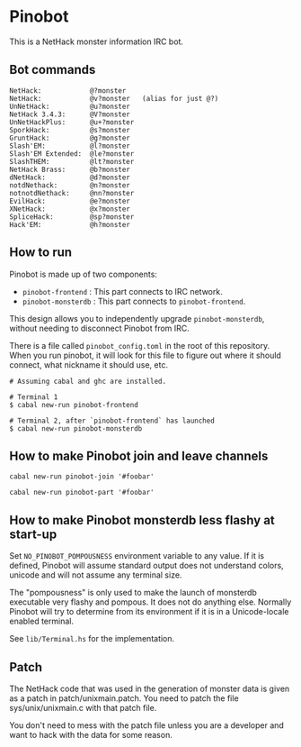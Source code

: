 Pinobot
=======

This is a NetHack monster information IRC bot.

Bot commands
--------

    NetHack:            @?monster
    NetHack:            @v?monster   (alias for just @?)
    UnNetHack:          @u?monster
    NetHack 3.4.3:      @V?monster
    UnNetHackPlus:      @u+?monster
    SporkHack:          @s?monster
    GruntHack:          @g?monster
    Slash'EM:           @l?monster
    Slash'EM Extended:  @le?monster
    SlashTHEM:          @lt?monster
    NetHack Brass:      @b?monster
    dNetHack:           @d?monster
    notdNethack:        @n?monster
    notnotdNethack:     @nn?monster
    EvilHack:           @e?monster
    XNetHack:           @x?monster
    SpliceHack:         @sp?monster
    Hack'EM:            @h?monster

How to run
----------

Pinobot is made up of two components:

  * `pinobot-frontend` : This part connects to IRC network.
  * `pinobot-monsterdb` : This part connects to `pinobot-frontend`.

This design allows you to independently upgrade `pinobot-monsterdb`, without
needing to disconnect Pinobot from IRC.

There is a file called `pinobot_config.toml` in the root of this repository.
When you run pinobot, it will look for this file to figure out where it should
connect, what nickname it should use, etc.

```shell
# Assuming cabal and ghc are installed.

# Terminal 1
$ cabal new-run pinobot-frontend

# Terminal 2, after `pinobot-frontend` has launched
$ cabal new-run pinobot-monsterdb
```

How to make Pinobot join and leave channels
-------------------------------------------

```shell
cabal new-run pinobot-join '#foobar'
```

```shell
cabal new-run pinobot-part '#foobar'
```

How to make Pinobot monsterdb less flashy at start-up
-----------------------------------------------------

Set `NO_PINOBOT_POMPOUSNESS` environment variable to any value. If it is
defined, Pinobot will assume standard output does not understand colors,
unicode and will not assume any terminal size.

The "pompousness" is only used to make the launch of monsterdb executable very
flashy and pompous. It does not do anything else. Normally Pinobot will try to
determine from its environment if it is in a Unicode-locale enabled terminal.

See `lib/Terminal.hs` for the implementation.

Patch
-----

The NetHack code that was used in the generation of monster data is given as a
patch in patch/unixmain.patch. You need to patch the file sys/unix/unixmain.c
with that patch file.

You don't need to mess with the patch file unless you are a developer and want
to hack with the data for some reason.

